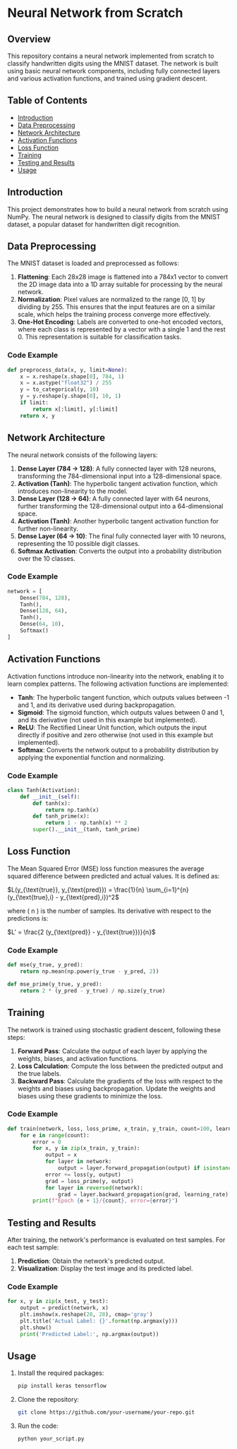 # Neural Network from Scratch 

## Overview

This repository contains a neural network implemented from scratch to classify handwritten digits using the MNIST dataset. The network is built using basic neural network components, including fully connected layers and various activation functions, and trained using gradient descent.

## Table of Contents

- [Introduction](#introduction)
- [Data Preprocessing](#data-preprocessing)
- [Network Architecture](#network-architecture)
- [Activation Functions](#activation-functions)
- [Loss Function](#loss-function)
- [Training](#training)
- [Testing and Results](#testing-and-results)
- [Usage](#usage)

## Introduction

This project demonstrates how to build a neural network from scratch using NumPy. The neural network is designed to classify digits from the MNIST dataset, a popular dataset for handwritten digit recognition.

## Data Preprocessing

The MNIST dataset is loaded and preprocessed as follows:

1. **Flattening**: Each 28x28 image is flattened into a 784x1 vector to convert the 2D image data into a 1D array suitable for processing by the neural network.
2. **Normalization**: Pixel values are normalized to the range [0, 1] by dividing by 255. This ensures that the input features are on a similar scale, which helps the training process converge more effectively.
3. **One-Hot Encoding**: Labels are converted to one-hot encoded vectors, where each class is represented by a vector with a single 1 and the rest 0. This representation is suitable for classification tasks.

### Code Example

```python
def preprocess_data(x, y, limit=None):
    x = x.reshape(x.shape[0], 784, 1)
    x = x.astype("float32") / 255
    y = to_categorical(y, 10)
    y = y.reshape(y.shape[0], 10, 1)
    if limit:
        return x[:limit], y[:limit]
    return x, y
```

## Network Architecture

The neural network consists of the following layers:

1. **Dense Layer (784 → 128)**: A fully connected layer with 128 neurons, transforming the 784-dimensional input into a 128-dimensional space.
2. **Activation (Tanh)**: The hyperbolic tangent activation function, which introduces non-linearity to the model.
3. **Dense Layer (128 → 64)**: A fully connected layer with 64 neurons, further transforming the 128-dimensional output into a 64-dimensional space.
4. **Activation (Tanh)**: Another hyperbolic tangent activation function for further non-linearity.
5. **Dense Layer (64 → 10)**: The final fully connected layer with 10 neurons, representing the 10 possible digit classes.
6. **Softmax Activation**: Converts the output into a probability distribution over the 10 classes.

### Code Example

```python
network = [
    Dense(784, 128),
    Tanh(),
    Dense(128, 64),
    Tanh(),
    Dense(64, 10),
    Softmax()
]
```

## Activation Functions

Activation functions introduce non-linearity into the network, enabling it to learn complex patterns. The following activation functions are implemented:

- **Tanh**: The hyperbolic tangent function, which outputs values between -1 and 1, and its derivative used during backpropagation.
- **Sigmoid**: The sigmoid function, which outputs values between 0 and 1, and its derivative (not used in this example but implemented).
- **ReLU**: The Rectified Linear Unit function, which outputs the input directly if positive and zero otherwise (not used in this example but implemented).
- **Softmax**: Converts the network output to a probability distribution by applying the exponential function and normalizing.

### Code Example

```python
class Tanh(Activation):
    def __init__(self):
        def tanh(x):
            return np.tanh(x)
        def tanh_prime(x):
            return 1 - np.tanh(x) ** 2
        super().__init__(tanh, tanh_prime)
```

## Loss Function

The Mean Squared Error (MSE) loss function measures the average squared difference between predicted and actual values. It is defined as:

$L(y_{\text{true}}, y_{\text{pred}}) = \frac{1}{n} \sum_{i=1}^{n} (y_{\text{true},i} - y_{\text{pred},i})^2$

where \( n \) is the number of samples. Its derivative with respect to the predictions is:

$L' = \frac{2 (y_{\text{pred}} - y_{\text{true}})}{n}$

### Code Example

```python
def mse(y_true, y_pred):
    return np.mean(np.power(y_true - y_pred, 2))

def mse_prime(y_true, y_pred):
    return 2 * (y_pred - y_true) / np.size(y_true)
```

## Training

The network is trained using stochastic gradient descent, following these steps:

1. **Forward Pass**: Calculate the output of each layer by applying the weights, biases, and activation functions.
2. **Loss Calculation**: Compute the loss between the predicted output and the true labels.
3. **Backward Pass**: Calculate the gradients of the loss with respect to the weights and biases using backpropagation. Update the weights and biases using these gradients to minimize the loss.

### Code Example

```python
def train(network, loss, loss_prime, x_train, y_train, count=100, learning_rate=0.1):
    for e in range(count):
        error = 0
        for x, y in zip(x_train, y_train):
            output = x
            for layer in network:
                output = layer.forward_propagation(output) if isinstance(layer, Dense) else layer.forward(output)
            error += loss(y, output)
            grad = loss_prime(y, output)
            for layer in reversed(network):
                grad = layer.backward_propagation(grad, learning_rate) if isinstance(layer, Dense) else layer.backward(grad, learning_rate)
        print(f"Epoch {e + 1}/{count}, error={error}")
```

## Testing and Results

After training, the network's performance is evaluated on test samples. For each test sample:

1. **Prediction**: Obtain the network's predicted output.
2. **Visualization**: Display the test image and its predicted label.

### Code Example

```python
for x, y in zip(x_test, y_test):
    output = predict(network, x)
    plt.imshow(x.reshape(28, 28), cmap='gray')
    plt.title('Actual Label: {}'.format(np.argmax(y)))
    plt.show()
    print('Predicted Label:', np.argmax(output))
```

## Usage

1. Install the required packages:
    ```bash
    pip install keras tensorflow
    ```
2. Clone the repository:
    ```bash
    git clone https://github.com/your-username/your-repo.git
    ```
3. Run the code:
    ```bash
    python your_script.py
    ```
